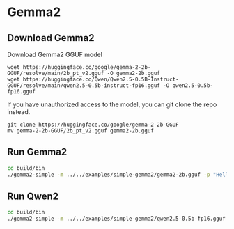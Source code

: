 # Gemma2

## Download Gemma2

Download Gemma2 GGUF model
```
wget https://huggingface.co/google/gemma-2-2b-GGUF/resolve/main/2b_pt_v2.gguf -O gemma2-2b.gguf
wget https://huggingface.co/Qwen/Qwen2.5-0.5B-Instruct-GGUF/resolve/main/qwen2.5-0.5b-instruct-fp16.gguf -O qwen2.5-0.5b-fp16.gguf
```

If you have unauthorized access to the model, you can git clone the repo instead.
```
git clone https://huggingface.co/google/gemma-2-2b-GGUF
mv gemma-2-2b-GGUF/2b_pt_v2.gguf gemma2-2b.gguf
```

## Run Gemma2
```bash
cd build/bin
./gemma2-simple -m ../../examples/simple-gemma2/gemma2-2b.gguf -p "Hello my name is"
```

## Run Qwen2
```bash
cd build/bin
./gemma2-simple -m ../../examples/simple-gemma2/qwen2.5-0.5b-fp16.gguf -p "Hello my name is"
```